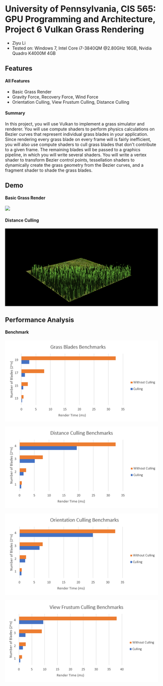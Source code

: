 University of Pennsylvania, CIS 565: GPU Programming and Architecture, Project 6 Vulkan Grass Rendering
========================

* Ziyu Li
* Tested on: Windows 7, Intel Core i7-3840QM @2.80GHz 16GB, Nvidia Quadro K4000M 4GB

## Features
#### All Features
 - Basic Grass Render
 - Gravity Force, Recovery Force, Wind Force
 - Orientation Culling, View Frustum Culling, Distance Culling

#### Summary
In this project, you will use Vulkan to implement a grass simulator and renderer. You will use compute shaders to perform physics calculations on Bezier curves that represent individual grass blades in your application. Since rendering every grass blade on every frame will is fairly inefficient, you will also use compute shaders to cull grass blades that don't contribute to a given frame. The remaining blades will be passed to a graphics pipeline, in which you will write several shaders. You will write a vertex shader to transform Bezier control points, tessellation shaders to dynamically create the grass geometry from the Bezier curves, and a fragment shader to shade the grass blades.


## Demo
#### Basic Grass Render

![](img/grass_s.gif)

#### Distance Culling

![](img/grass_sdist.gif)

## Performance Analysis
#### Benchmark

![](img/grass.PNG)

![](img/dist.PNG)

![](img/or.PNG)

![](img/view.PNG)

